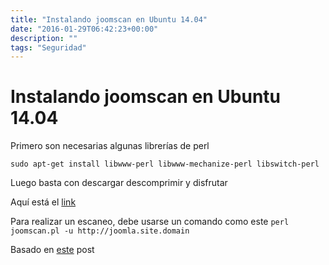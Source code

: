 ```yaml
---
title: "Instalando joomscan en Ubuntu 14.04"
date: "2016-01-29T06:42:23+00:00"
description: ""
tags: "Seguridad"
---
```

# Instalando joomscan en Ubuntu 14.04

Primero son necesarias algunas librerías de perl

`sudo apt-get install libwww-perl libwww-mechanize-perl libswitch-perl`

Luego basta con descargar descomprimir y disfrutar

Aquí está el [link](http://sourceforge.net/projects/joomscan/)

Para realizar un escaneo, debe usarse un comando como este
`perl joomscan.pl -u http://joomla.site.domain`

Basado en [este](http://samiux.blogspot.com/2013/05/howto-joomscan-on-ubuntu-desktop-1204.html) post

